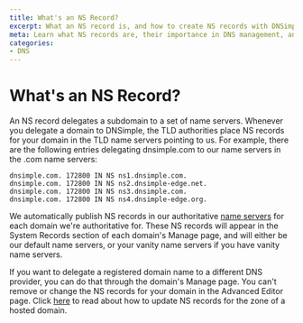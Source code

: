 ```yaml
---
title: What's an NS Record?
excerpt: What an NS record is, and how to create NS records with DNSimple.
meta: Learn what NS records are, their importance in DNS management, and how to easily create and manage them using DNSimple's user-friendly platform.
categories:
- DNS
---
```


# What's an NS Record?

An NS record delegates a subdomain to a set of name servers. Whenever you delegate a domain to DNSimple, the TLD authorities place NS records for your domain in the TLD name servers pointing to us. For example, there are the following entries delegating dnsimple.com to our name servers in the .com name servers:

~~~
dnsimple.com. 172800 IN NS ns1.dnsimple.com.
dnsimple.com. 172800 IN NS ns2.dnsimple-edge.net.
dnsimple.com. 172800 IN NS ns3.dnsimple.com.
dnsimple.com. 172800 IN NS ns4.dnsimple-edge.org.
~~~

We automatically publish NS records in our authoritative [name servers](/articles/dnsimple-nameservers/) for each domain we're authoritative for. These NS records will appear in the System Records section of each domain's Manage page, and will either be our default name servers, or your vanity name servers if you have vanity name servers.

If you want to delegate a registered domain name to a different DNS provider, you can do that through the domain's Manage page. You can't remove or change the NS records for your domain in the Advanced Editor page. Click [here](/articles/zone-ns-records/) to read about how to update NS records for the zone of a hosted domain.
